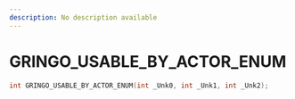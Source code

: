 ```yaml
---
description: No description available 
---
```


# GRINGO_USABLE_BY_ACTOR_ENUM

```cpp
int GRINGO_USABLE_BY_ACTOR_ENUM(int _Unk0, int _Unk1, int _Unk2);
```
